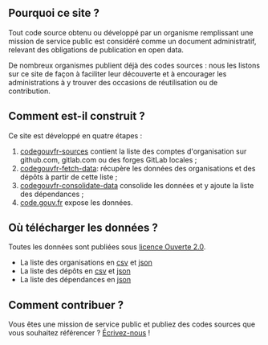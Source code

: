 ## Pourquoi ce site ?

Tout code source obtenu ou développé par un organisme remplissant une
mission de service public est considéré comme un document
administratif, relevant des obligations de publication en open data.

De nombreux organismes publient déjà des codes sources : nous les
listons sur ce site de façon à faciliter leur découverte et à
encourager les administrations à y trouver des occasions de
réutilisation ou de contribution.

## Comment est-il construit ?

Ce site est développé en quatre étapes :

1. [codegouvfr-sources](https://git.sr.ht/~etalab/codegouvfr-sources) contient la liste des comptes d'organisation sur github.com, gitlab.com ou des forges GitLab locales ;
2. [codegouvfr-fetch-data](https://git.sr.ht/~etalab/codegouvfr-fetch-data): récupère les données des organisations et des dépôts à partir de cette liste ;
3. [codegouvfr-consolidate-data](https://git.sr.ht/~etalab/codegouvfr-consolidate-data) consolide les données et y ajoute la liste des dépendances ;
4. [code.gouv.fr](https://git.sr.ht/~etalab/code.gouv.fr) expose les données.

## Où télécharger les données ?

Toutes les données sont publiées sous [licence Ouverte 2.0](https://spdx.org/licenses/etalab-2.0.html).

* La liste des organisations en [csv](/data/organizations/csv/all.csv) et [json](/data/organizations/json/all.json)
* La liste des dépôts en [csv](/data/repositories/csv/all.csv) et [json](/data/repositories/json/all.json)
* La liste des dépendances en [json](/data/deps.json)

## Comment contribuer ?

Vous êtes une mission de service public et publiez des codes
sources que vous souhaitez référencer ?
[Écrivez-nous](mailto:logiciels-libres@data.gouv.fr) !
